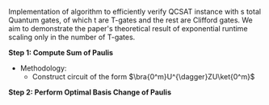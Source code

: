 Implementation of algorithm to efficiently verify QCSAT instance with s total Quantum gates, of which t are T-gates and the rest are Clifford gates. We aim to demonstrate the paper's theoretical result of exponential runtime scaling only in the number of T-gates.


**Step 1: Compute Sum of Paulis**
* Methodology:
    - Construct circuit of the form $\bra{0^m}U^{\dagger}ZU\ket{0^m}$

**Step 2: Perform Optimal Basis Change of Paulis**
